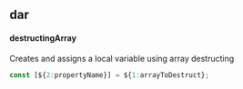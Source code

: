 ## dar
#### destructingArray
Creates and assigns a local variable using array destructing
```js
const [${2:propertyName}] = ${1:arrayToDestruct};
```